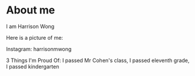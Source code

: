 # About me

I am Harrison Wong

Here is a picture of me: 

Instagram: harrisonmwong

3 Things I'm Proud Of: I passed Mr Cohen's class, I passed eleventh grade, I passed kindergarten
